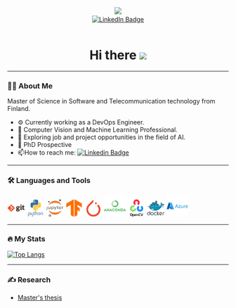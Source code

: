 <div id="header" align="center">
  <img src="https://media.giphy.com/media/3kPDmoWdBpQPNhCnUG/giphy.gif" width="200"/>
  <div id="badges">
  <a href="https://www.linkedin.com/in/villemayra/">
    <img src="https://img.shields.io/badge/LinkedIn-blue?style=for-the-badge&logo=linkedin&logoColor=white" alt="LinkedIn Badge"/>
  </a>
</div>
<img src="https://komarev.com/ghpvc/?username=vikamayr&style=flat-square&color=blue" alt=""/>
<h1>
  Hi there
  <img src="https://media.giphy.com/media/hvRJCLFzcasrR4ia7z/giphy.gif" width="30px"/>
</h1>
</div>

---

### :man_technologist: About Me
Master of Science in Software and Telecommunication technology from Finland.
- :gear: Currently working as a DevOps Engineer.
- :toolbox: Computer Vision and Machine Learning Professional.
- :telescope: Exploring job and project opportunities in the field of AI.
- :green_book: PhD Prospective
- :mailbox:How to reach me: [![Linkedin Badge](https://img.shields.io/badge/message-blue?style=flat&logo=Linkedin&logoColor=white)](https://www.linkedin.com/in/villemayra/)

---

### :hammer_and_wrench: Languages and Tools
<div>
  <img src="https://github.com/devicons/devicon/blob/master/icons/git/git-original-wordmark.svg" title="Git" **alt="Git" width="40" height="40"/>
  <img src="https://github.com/devicons/devicon/blob/master/icons/python/python-original-wordmark.svg" title="Git" **alt="Git" width="40" height="40"/>
  <img src="https://github.com/devicons/devicon/blob/master/icons/jupyter/jupyter-original-wordmark.svg" title="Git" **alt="Git" width="40" height="40"/>
  <img src="https://github.com/devicons/devicon/blob/master/icons/tensorflow/tensorflow-original.svg" title="Git" **alt="Git" width="40" height="40"/>
  <img src="https://github.com/devicons/devicon/blob/master/icons/pytorch/pytorch-original.svg" title="Git" **alt="Git" width="40" height="40"/>
  <img src="https://github.com/devicons/devicon/blob/master/icons/anaconda/anaconda-original-wordmark.svg" title="Git" **alt="Git" width="50" height="50"/>
  <img src="https://github.com/devicons/devicon/blob/master/icons/opencv/opencv-original-wordmark.svg" title="Git" **alt="Git" width="40" height="40"/> 
  <img src="https://github.com/devicons/devicon/blob/master/icons/docker/docker-original-wordmark.svg" title="Git" **alt="Git" width="40" height="40"/>
  <img src="https://github.com/devicons/devicon/blob/master/icons/azure/azure-original-wordmark.svg" title="Git" **alt="Git" width="50" height="50"/>
</div>

---

### :fire: My Stats

[![Top Langs](https://github-readme-stats.vercel.app/api/top-langs/?username=vikamayr&layout=compact&theme=vision-friendly-dark)](https://github.com/anuraghazra/github-readme-stats)

---

### :writing_hand: Research
- [Master's thesis](http://urn.fi/URN:NBN:fi:jyu-202206033060)
